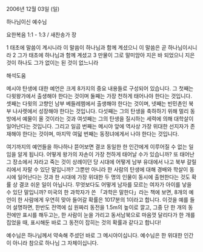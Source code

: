 2006년 12월 03일 (일)

하나님이신 예수님



요한복음 1:1 - 1:3 / 새찬송가  장


1 태초에 말씀이 계시니라 이 말씀이 하나님과 함께 계셨으니 이 말씀은 곧 하나님이시니라 2 그가 태초에 하나님과 함께 계셨고 3 만물이 그로 말미암아 지은 바 되었으니 지은 것이 하나도 그가 없이는 된 것이 없느니라

해석도움





메시야 탄생에 대한 예언은 크게 8가지의 중요 내용들로 구성되어 있습니다. 
그 첫째는 다윗왕가에서 출생해야 한다는 것이며 둘째는 가장 천하게 태어나야 한다는 것입니다. 셋째는 다윗의 고향인 남부 베들레헴에서 출생해야 한다는 것이며, 넷째는 빈민촌인 북부 나사렛에서 성장해야 한다는 것입니다. 다섯째는 그의 탄생을 축하하기 위해 멀리 동방에서 예물이 올 것이라는 것과 여섯째는 그의 탄생을 질시하는 세력에 의해 대학살이 일어난다는 것입니다. 그리고 일곱 번째는 메시야 앞에 역사상 가장 위대한 선지자가 존재해야 한다는 것이며, 마지막 여덟 번째는 동정녀에게서 나야 한다는 것입니다.   

여기까지의 예언들을 하나하나 뜯어보면 결코 동일한 한 인간에게 이루어질 수 없는 일임을 알게 됩니다. 어떻게 왕가의 자손이 가장 천하게 태어날 수가 있습니까? 또 태어난 그 장소에서 자라고 죽는 것이 상례이던 당 시대에 어떻게 남부 유대에서 나고 북부 갈릴리에서 자랄 수 있단 말입니까? 그뿐만 아니라 한 사람의 탄생에 대해 경배와 학살이 동시에 일어난다는 것과 한 시대에 가장 위대한 두 명의 인물이 동시에 출현한다는 것도 확률 상 결코 쉬운 일이 아닙니다. 무엇보다도 어떻게 남자를 모르는 여자가 아이를 낳을 수 있단 말입니까? 
미국의 한 과학자가 쓴 「과학은 말한다」라는 책에 보면, 8개의 예언이 한 사람에게 우연히 맞아 들어갈 확률은 1017분의 1이라고 합니다. 이것을 예를 들어 설명하면, 한반도 전역에 십 원짜리 동전을 1.5m의 높이로 깔고, 그중 단 한 개의 동전에만 표시를 해두고는, 한 사람이 눈을 가리고 동서남북으로 마음껏 달리다가 한 개를 집었을 때, 표시해둔 바로 그 동전이 잡히는 것의 확률과 같다고 합니다!

예수님은 하나님께서 약속해 주셨던 바로 그 메시야이십니다.
예수님은 한 위대한 인간이 아니라 참으로 하나님 그 자체이십니다.